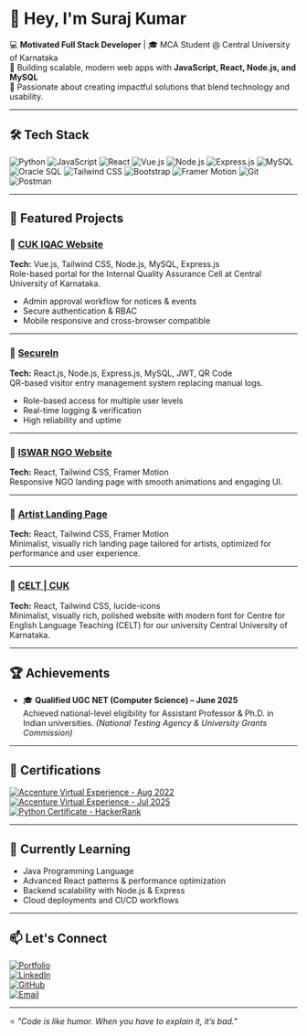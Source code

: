 # 👋 Hey, I'm Suraj Kumar  

💻 **Motivated Full Stack Developer** | 🎓 MCA Student @ Central University of Karnataka  
🚀 Building scalable, modern web apps with **JavaScript, React, Node.js, and MySQL**  
🎯 Passionate about creating impactful solutions that blend technology and usability.  

---

## 🛠 Tech Stack

![Python](https://img.shields.io/badge/-Python-3776AB?style=flat-square&logo=python&logoColor=fff)
![JavaScript](https://img.shields.io/badge/-JavaScript-F7DF1E?style=flat-square&logo=javascript&logoColor=000)
![React](https://img.shields.io/badge/-React-61DAFB?style=flat-square&logo=react&logoColor=000)
![Vue.js](https://img.shields.io/badge/-Vue.js-4FC08D?style=flat-square&logo=vue.js&logoColor=fff)
![Node.js](https://img.shields.io/badge/-Node.js-339933?style=flat-square&logo=node.js&logoColor=fff)
![Express.js](https://img.shields.io/badge/-Express.js-000000?style=flat-square&logo=express&logoColor=fff)
![MySQL](https://img.shields.io/badge/-MySQL-4479A1?style=flat-square&logo=mysql&logoColor=fff)
![Oracle SQL](https://img.shields.io/badge/-Oracle%20SQL-F80000?style=flat-square&logo=oracle&logoColor=fff)
![Tailwind CSS](https://img.shields.io/badge/-Tailwind%20CSS-38B2AC?style=flat-square&logo=tailwind-css&logoColor=fff)
![Bootstrap](https://img.shields.io/badge/-Bootstrap-7952B3?style=flat-square&logo=bootstrap&logoColor=fff)
![Framer Motion](https://img.shields.io/badge/-Framer%20Motion-0055FF?style=flat-square&logo=framer&logoColor=fff)
![Git](https://img.shields.io/badge/-Git-F05032?style=flat-square&logo=git&logoColor=fff)
![Postman](https://img.shields.io/badge/-Postman-FF6C37?style=flat-square&logo=postman&logoColor=fff)

---

## 🚀 Featured Projects

### 🔹 [CUK IQAC Website](https://iqac.cuk.ac.in)
**Tech:** Vue.js, Tailwind CSS, Node.js, MySQL, Express.js  
Role-based portal for the Internal Quality Assurance Cell at Central University of Karnataka.  
- Admin approval workflow for notices & events  
- Secure authentication & RBAC  
- Mobile responsive and cross-browser compatible

---

### 🔹 [SecureIn](https://secure-in.vercel.app)
**Tech:** React.js, Node.js, Express.js, MySQL, JWT, QR Code  
QR-based visitor entry management system replacing manual logs.  
- Role-based access for multiple user levels  
- Real-time logging & verification  
- High reliability and uptime

---

### 🔹 [ISWAR NGO Website](https://iswar-ngo.vercel.app)
**Tech:** React, Tailwind CSS, Framer Motion  
Responsive NGO landing page with smooth animations and engaging UI.

---

### 🔹 [Artist Landing Page](https://artist-landingpage.vercel.app)
**Tech:** React, Tailwind CSS, Framer Motion  
Minimalist, visually rich landing page tailored for artists, optimized for performance and user experience.

---

### 🔹 [CELT | CUK](https://celt.cuk.ac.in)
**Tech:** React, Tailwind CSS, lucide-icons  
Minimalist, visually rich, polished website with modern font for Centre for English Language Teaching (CELT) for our university Central University of Karnataka.

---

## 🏆 Achievements

- 🎓 **Qualified UGC NET (Computer Science) – June 2025**  
  Achieved national-level eligibility for Assistant Professor & Ph.D. in Indian universities. *(National Testing Agency & University Grants Commission)*  

---

## 📜 Certifications

[![Accenture Virtual Experience - Aug 2022](https://img.shields.io/badge/Accenture%20Virtual%20Experience%20(Aug%202022)-purple?style=for-the-badge)](https://forage-uploads-prod.s3.amazonaws.com/completion-certificates/Accenture%20Nordics/PxenP4rHNE6Bh4nQz_Accenture%20Nordics_HMgz7D3NFr5SHrfjk_1660731520492_completion_certificate.pdf)  
[![Accenture Virtual Experience - Jul 2025](https://img.shields.io/badge/Accenture%20Virtual%20Experience%20(Jul%202025)-purple?style=for-the-badge)](https://forage-uploads-prod.s3.amazonaws.com/completion-certificates/xhih9yFWsf6AYfngd/HNpZwZcuYwona2d8Y_xhih9yFWsf6AYfngd_HMgz7D3NFr5SHrfjk_1753297715257_completion_certificate.pdf)  
[![Python Certificate - HackerRank](https://img.shields.io/badge/Python%20Certificate%20(HackerRank)-blue?style=for-the-badge&logo=python&logoColor=fff)](https://www.hackerrank.com/certificates/ef125597c656)  

---

## 🌱 Currently Learning
- Java Programming Language
- Advanced React patterns & performance optimization  
- Backend scalability with Node.js & Express  
- Cloud deployments and CI/CD workflows


---

## 📫 Let's Connect
[![Portfolio](https://img.shields.io/badge/-Portfolio-000?style=flat&logo=vercel&logoColor=fff)](https://suraj-r-portfolio.vercel.app)  
[![LinkedIn](https://img.shields.io/badge/-LinkedIn-0A66C2?style=flat&logo=linkedin&logoColor=fff)](https://linkedin.com/in/suraj-ramagiri)  
[![GitHub](https://img.shields.io/badge/-GitHub-181717?style=flat&logo=github&logoColor=fff)](https://github.com/surajbi2)  
[![Email](https://img.shields.io/badge/-Email-D14836?style=flat&logo=gmail&logoColor=fff)](mailto:ramagirisurajkumar@gmail.com)

---

⭐️ *"Code is like humor. When you have to explain it, it’s bad."*
